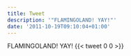 ```yaml
---
title: Tweet
description: '"FLAMINGOLAND! YAY!"'
date: '2011-10-19T09:10:04+01:00'
---
```

FLAMINGOLAND! YAY!
      {{< tweet 0 0 >}}
    
